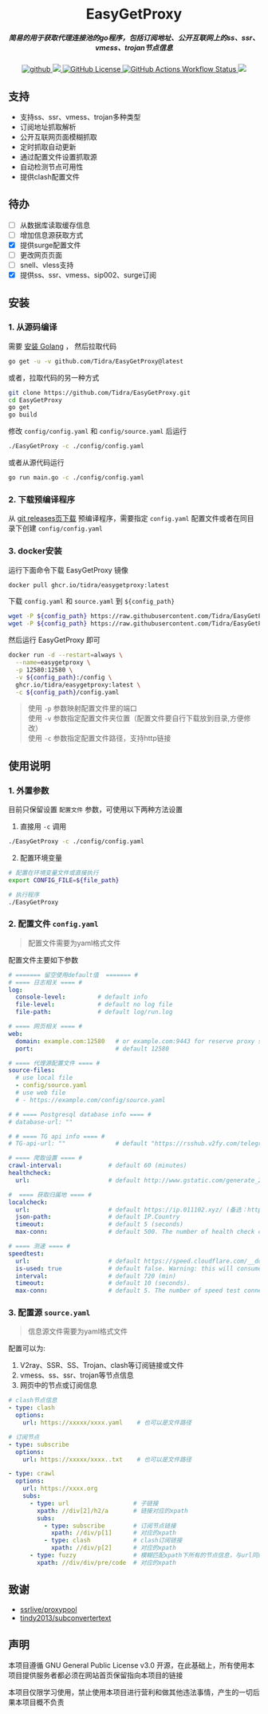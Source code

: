 <h1 align="center">
    <br>EasyGetProxy<br>
</h1>

<h5 align="center">简易的用于获取代理连接池的go程序，包括订阅地址、公开互联网上的ss、ssr、vmess、trojan节点信息</h5>

<p align="center">
    <a href="https://github.com/Tidra">
        <img src="https://img.shields.io/badge/github-Tidra-brightgreen.svg" alt="github">
    </a>
    <a href="https://goreportcard.com/report/github.com/Tidra/EasyGetProxy">
        <img src="https://goreportcard.com/badge/github.com/Tidra/EasyGetProxy?style=flat-square">
    </a>
    <a href="https://github.com/Tidra/EasyGetProxy/blob/main/LICENSE">
        <img alt="GitHub License" src="https://img.shields.io/github/license/Tidra/EasyGetProxy">
    </a>
    <a href="https://goreportcard.com/report/github.com/Tidra/EasyGetProxy">
        <img alt="GitHub Actions Workflow Status" src="https://img.shields.io/github/actions/workflow/status/Tidra/EasyGetProxy/go.yml">
    </a>
    <a href="https://github.com/Tidra/EasyGetProxy/releases">
        <img src="https://img.shields.io/github/release/Tidra/EasyGetProxy/all.svg?style=flat-square">
    </a>
</p>

## 支持

- 支持ss、ssr、vmess、trojan多种类型
- 订阅地址抓取解析
- 公开互联网页面模糊抓取
- 定时抓取自动更新
- 通过配置文件设置抓取源
- 自动检测节点可用性
- 提供clash配置文件

## 待办

- [ ] 从数据库读取缓存信息
- [ ] 增加信息源获取方式
- [x] 提供surge配置文件
- [ ] 更改网页页面
- [ ] snell、vless支持
- [x] 提供ss、ssr、vmess、sip002、surge订阅

## 安装

### 1. 从源码编译

需要 [安装 Golang](https://golang.org/doc/install) ， 然后拉取代码

```bash
go get -u -v github.com/Tidra/EasyGetProxy@latest
```
或者，拉取代码的另一种方式 
```bash
git clone https://github.com/Tidra/EasyGetProxy.git
cd EasyGetProxy
go get
go build
```

修改 `config/config.yaml` 和 `config/source.yaml` 后运行
```bash
./EasyGetProxy -c ./config/config.yaml
```
或者从源代码运行
```bash
go run main.go -c ./config/config.yaml
```

### 2. 下载预编译程序

从 [git releases页下载](https://github.com/Tidra/EasyGetProxy/releases) 预编译程序，需要指定 `config.yaml` 配置文件或者在同目录下创建 `config/config.yaml`

### 3. docker安装

运行下面命令下载 EasyGetProxy 镜像
```bash
docker pull ghcr.io/tidra/easygetproxy:latest
```

下载 `config.yaml` 和 `source.yaml` 到 `${config_path}`
```bash
wget -P ${config_path} https://raw.githubusercontent.com/Tidra/EasyGetProxy/main/config/config.yaml
wget -P ${config_path} https://raw.githubusercontent.com/Tidra/EasyGetProxy/main/config/source.yaml
```
然后运行 EasyGetProxy 即可
```bash
docker run -d --restart=always \
  --name=easygetproxy \
  -p 12580:12580 \
  -v ${config_path}:/config \
  ghcr.io/tidra/easygetproxy:latest \
  -c ${config_path}/config.yaml
```

> 使用 `-p` 参数映射配置文件里的端口  
> 使用 `-v` 参数指定配置文件夹位置（配置文件要自行下载放到目录,方便修改）  
> 使用 `-c` 参数指定配置文件路径，支持http链接

## 使用说明

### 1. 外置参数

目前只保留设置 `配置文件` 参数，可使用以下两种方法设置
1. 直接用 `-c` 调用
```bash
./EasyGetProxy -c ./config/config.yaml
```
2. 配置环境变量
```bash
# 配置在环境变量文件或直接执行
export CONFIG_FILE=${file_path}

# 执行程序
./EasyGetProxy
```

### 2. 配置文件 `config.yaml`

> 配置文件需要为yaml格式文件

配置文件主要如下参数
```yaml
# ======= 留空使用default值  ======= #
# ==== 日志相关 ==== #
log:
  console-level:         # default info
  file-level:            # default no log file
  file-path:             # default log/run.log

# ==== 网页相关 ==== #
web:
  domain: example.com:12580   # or example.com:9443 for reserve proxy server
  port:                       # default 12580

# ==== 代理源配置文件 ==== #
source-files:
  # use local file
  - config/source.yaml
  # use web file
  # - https://example.com/config/source.yaml

# # ==== Postgresql database info ==== #
# database-url: ""

# # ==== TG api info ==== #
# TG-api-url: ""              # default "https://rsshub.v2fy.com/telegram/channel/"

# ==== 爬取设置 ==== #
crawl-interval:             # default 60 (minutes)
healthcheck:
  url:                      # default http://www.gstatic.com/generate_204

#  ==== 获取归属地 ==== #
localcheck:
  url:                      # default https://ip.011102.xyz/ (备选：https://ip.useragentinfo.com/json、http://ip-api.com/json/)
  json-path:                # default IP.Country
  timeout:                  # default 5 (seconds)
  max-conn:                 # default 500. The number of health check connections simultaneously

# ==== 测速 ==== #
speedtest: 
  url:                      # default https://speed.cloudflare.com/__down?bytes=5242880
  is-used: true             # default false. Warning: this will consume large network resources.
  interval:                 # default 720 (min)
  timeout:                  # default 10 (seconds).
  max-conn:                 # default 5. The number of speed test connections simultaneously

```

### 3. 配置源 `source.yaml`

> 信息源文件需要为yaml格式文件

配置可以为:
1. V2ray、SSR、SS、Trojan、clash等订阅链接或文件
2. vmess、ss、ssr、trojan等节点信息
3. 网页中的节点或订阅信息

```yaml
# clash节点信息
- type: clash
  options:
    url: https://xxxxx/xxxx.yaml    # 也可以是文件路径

# 订阅节点
- type: subscribe
  options:
    url: https://xxxxx/xxxx..txt    # 也可以是文件路径

- type: crawl
  options:
    url: https://xxxx.org
    subs: 
      - type: url                  # 子链接
        xpath: //div[2]/h2/a       # 链接对应的xpath
        subs:
          - type: subscribe        # 订阅节点链接
            xpath: //div/p[1]      # 对应的xpath
          - type: clash            # clash订阅链接
            xpath: //div/p[2]      # 对应的xpath
      - type: fuzzy                # 模糊匹配xpath下所有的节点信息，与url同级，所以是https://xxxx.org下的内容
        xpath: //div/div/pre/code  # 对应的xpath
```

## 致谢

- [ssrlive/proxypool](https://github.com/ssrlive/proxypool)
- [tindy2013/subconvertertext](https://github.com/tindy2013/subconverter)

## 声明

本项目遵循 GNU General Public License v3.0 开源，在此基础上，所有使用本项目提供服务者都必须在网站首页保留指向本项目的链接

本项目仅限学习使用，禁止使用本项目进行营利和做其他违法事情，产生的一切后果本项目概不负责